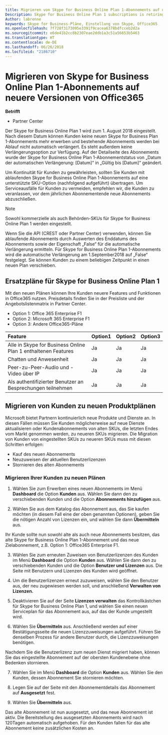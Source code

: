 ```yaml
---
title: Migrieren von Skype for Business Online Plan 1-Abonnements auf neuere Versionen von Office365 | Partner Center
Description: Skype for Business Online Plan 1 subscriptions is retiring.
Author: labrenne
keywords: Skype for Business-Pläne, Einstellung von Skype, Office365
ms.openlocfilehash: 7f728f3173095e3391f9cacea6378bdfcceb2d2a
ms.sourcegitcommit: e6de41b2cc8b2307eae2ddb1a3c51a56653b5463
ms.translationtype: HT
ms.contentlocale: de-DE
ms.lasthandoff: 06/26/2018
ms.locfileid: "2186710"
---
```

# <a name="migrate-skype-for-business-online-plan-1-subscriptions-to-newer-office-365-versions"></a>Migrieren von Skype for Business Online Plan 1-Abonnements auf neuere Versionen von Office365

**Betrifft**

- Partner Center

Der Skype for Business Online Plan 1 wird zum 1. August 2018 eingestellt. Nach diesem Datum können Kunden keine neuen Skype for Business Plan 1-Abonnements mehr erwerben und bestehende Abonnements werden bei Ablauf nicht automatisch verlängert. Es steht außerdem keine Verlängerungsoption zur Verfügung. Auf der Detailseite des Abonnements wurde der Skype for Business Online Plan 1-Abonnementstatus von „Datum der automatischen Verlängerung: [Datum]“ in „Gültig bis [Datum]“ geändert.  

Um Kontinuität für Kunden zu gewährleisten, sollten Sie Kunden mit ablaufenden Skype for Business Online Plan 1-Abonnements auf eine unterstützte SKU-Option (nachfolgend aufgeführt) übertragen. Um Serviceausfälle für Kunden zu vermeiden, empfehlen wir, die Kunden zu veranlassen, vor dem jährlichen Abonnementende neue Abonnements abzuschließen. 

>[!NOTE]
>Sowohl kommerzielle als auch Behörden-SKUs für Skype for Business Online Plan 1 werden eingestellt.

Wenn Sie die API (CREST oder Partner Center) verwenden, können Sie ablaufende Abonnements durch Auswerten des Enddatums des Abonnements sowie der Eigenschaft „False“ für die automatische Verlängerung ermitteln. Für Skype for Business Online Plan 1-Abonnements wird die automatische Verlängerung am 1.September2018 auf „False“ festgelegt. Sie können Kunden zu einem beliebigen Zeitpunkt in einen neuen Plan verschieben. 

## <a name="skype-for-business-online-plan-1-replacement-plans"></a>Ersatzpläne für Skype for Business Online Plan 1

Mit den neuen Plänen können Ihre Kunden neuere Features und Funktionen in Office365 nutzen. Preisdetails finden Sie in der Preisliste und der Angebotslistenmatrix in Partner Center. 

- Option 1: Office 365 Enterprise F1
- Option 2: Microsoft 365 Enterprise F1
- Option 3: Andere Office365-Pläne

|**Feature**    |**Option1**   |**Option2**   |**Option3**   |
|:-----------------|:-----------------|:-------------|:------------|
|Alle in Skype for Business Online Plan 1 enthaltenen Features|Ja   |Ja   |Ja   |
|Chatten und Anwesenheit |Ja   |Ja   |Ja   |
|Peer-zu-Peer-Audio und -Video über IP|Ja   |Ja   |Ja   
|Als authentifizierter Benutzer an Besprechungen teilnehmen| Ja   |Ja   |Ja   |

## <a name="transition-customers-to-new-product-plans"></a>Migrieren von Kunden zu neuen Produktplänen

Microsoft bietet Partnern kontinuierlich neue Produkte und Dienste an. In diesen Fällen müssen Sie Kunden möglicherweise auf neue Dienste aktualisieren oder Kundenabonnements von alten SKUs, die letzten Endes vom Markt genommen werden, zu neueren SKUs migrieren. Die Migration von Kunden von eingestellten SKUs zu neueren SKUs muss mit diesen Schritten erfolgen:

- Kauf des neuen Abonnements
- Neuzuweisen der aktuellen Benutzerlizenzen
- Stornieren des alten Abonnements

### <a name="migrate-your-customers-to-new-plans"></a>Migrieren Ihrer Kunden zu neuen Plänen

1. Wählen Sie zum Erwerben eines neuen Abonnements im Menü **Dashboard** die Option **Kunden** aus. Wählen Sie dann den zu verschiebenden Kunden und die Option **Abonnements hinzufügen** aus.

2. Wählen Sie aus dem Katalog das Abonnement aus, das Sie kaufen möchten (in diesem Fall eine der oben genannten Optionen), geben Sie die nötigen Anzahl von Lizenzen ein, und wählen Sie dann **Übermitteln** aus. 

Ihr Kunde sollte nun sowohl alte als auch neue Abonnements besitzen, das alte Skype for Business Online Plan 1-Abonnement und das neue Zielabonnement, z.B. Option 1: Office365 Enterprise F1.

3. Wählen Sie zum erneuten Zuweisen von Benutzerlizenzen des Kunden im Menü **Dashboard** die Option **Kunden** aus. Wählen Sie dann den zu verschiebenden Kunden und die Option **Benutzer und Lizenzen** aus. Die Seite mit Benutzern und Lizenzen des Kunden wird geöffnet.

4. Um die Benutzerlizenzen erneut zuzuweisen, wählen Sie den Benutzer aus, der neu zugewiesen werden soll, und anschließend **Verwalten von Lizenzen.**

5. Deaktivieren Sie auf der Seite **Lizenzen verwalten** das Kontrollkästchen für Skype for Business Online Plan 1, und wählen Sie einen neuen Serviceplan für das Abonnement aus, auf das der Kunde umgestellt wird.

6. Wählen Sie **Übermitteln** aus. Anschließend werden auf einer Bestätigungsseite die neuen Lizenzzuweisungen aufgeführt. Führen Sie denselben Prozess für andere Benutzer durch, die Lizenzzuweisungen benötigen.

Nachdem Sie die Benutzerlizenz zum neuen Dienst migriert haben, können Sie das eingestellte Abonnement auf der obersten Kundenebene ohne Bedenken stornieren.

7. Wählen Sie im Menü **Dashboard** die Option **Kunden** aus. Wählen Sie den Kunden, dessen Abonnement Sie stornieren möchten.

8. Legen Sie auf der Seite mit den Abonnementdetails das Abonnement auf **Ausgesetzt** fest.

9. Wählen Sie **Übermitteln** aus.

Das alte Abonnement ist nun ausgesetzt, und das neue Abonnement ist aktiv. Die Bereitstellung des ausgesetzten Abonnements wird nach 120Tagen automatisch aufgehoben. Für den Kunden fallen für das alte Abonnement keine zusätzlichen Kosten an.

